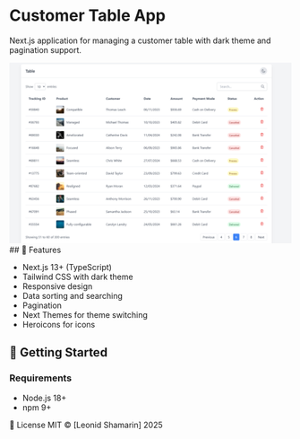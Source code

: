 # Customer Table App

Next.js application for managing a customer table with dark theme and pagination support.

![App Screenshot](/public/screenshot.png) ## 📌 Features

- Next.js 13+ (TypeScript)
- Tailwind CSS with dark theme
- Responsive design
- Data sorting and searching
- Pagination
- Next Themes for theme switching
- Heroicons for icons

## 🚀 Getting Started

### Requirements
- Node.js 18+
- npm 9+

📜 License
MIT © [Leonid Shamarin] 2025